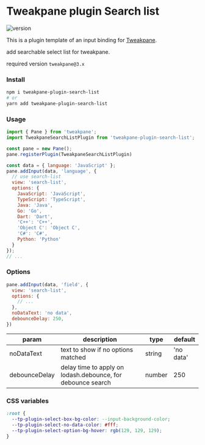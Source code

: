 # Tweakpane plugin Search list


![version](https://badge.fury.io/js/tweakpane-plugin-search-list.svg)

This is a plugin template of an input binding for [Tweakpane][tweakpane].

add searchable select list for tweakpane.

required version `tweakpane@3.x`

### Install

```bash
npm i tweakpane-plugin-search-list
# or
yarn add tweakpane-plugin-search-list
```

### Usage

```js
import { Pane } from 'tweakpane';
import TweakpaneSearchListPlugin from 'tweakpane-plugin-search-list';

const pane = new Pane();
pane.registerPlugin(TweakpaneSearchListPlugin)

const data = { language: 'JavaScript' };
pane.addInput(data, 'language', {
  // use search-list
  view: 'search-list',
  options: {
    JavaScript: 'JavaScript',
    TypeScript: 'TypeScript',
    Java: 'Java',
    Go: 'Go',
    Dart: 'Dart',
    'C++': 'C++',
    'Object C': 'Object C',
    'C#': 'C#',
    Python: 'Python'
  }
});
// ...
```

### Options

```js
pane.addInput(data, 'field', {
  view: 'search-list',
  options: {
    // ...
  },
  noDataText: 'no data',
  debounceDelay: 250,
})
```

| param         | description                                                 | type   | default   |
|---------------|-------------------------------------------------------------|--------|-----------|
| noDataText    | text to show if no options matched                          | string | 'no data' |
| debounceDelay | delay time to apply on lodash.debounce, for debounce search | number | 250       |

### CSS variables

```css
:root {
  --tp-plugin-select-box-bg-color: --input-background-color;
  --tp-plugin-select-no-data-color: #fff;
  --tp-plugin-select-option-bg-hover: rgb(129, 129, 129);
}
```

[tweakpane]: https://github.com/cocopon/tweakpane/
